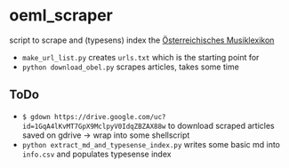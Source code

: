# oeml_scraper

script to scrape and (typesens) index the [Österreichisches Musiklexikon](https://www.musiklexikon.ac.at)
* `make_url_list.py` creates `urls.txt` which is the starting point for
* `python download_obel.py` scrapes articles, takes some time

## ToDo
* `$ gdown https://drive.google.com/uc?id=1GqA4lKvMT7GpX9MclpyV0IdqZBZAX88w` to download scraped articles saved on gdrive -> wrap into some shellscript
* `python extract_md_and_typesense_index.py` writes some basic md into `info.csv` and populates typesense index
